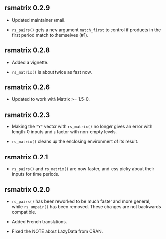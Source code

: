 ## rsmatrix 0.2.9

- Updated maintainer email.

- `rs_pairs()` gets a new argument `match_first` to control if products in the
first period match to themselves (#1).

## rsmatrix 0.2.8

- Added a vignette.

- `rs_matrix()` is about twice as fast now.

## rsmatrix 0.2.6

- Updated to work with Matrix >= 1.5-0.

## rsmatrix 0.2.3

- Making the `"Y"` vector with `rs_matrix()` no longer gives an error with
length-0 inputs and a factor with non-empty levels.

- `rs_matrix()` cleans up the enclosing environment of its result.

## rsmatrix 0.2.1

- `rs_pairs()` and `rs_matrix()` are now faster, and less picky about their
inputs for time periods.

## rsmatrix 0.2.0

- `rs_pairs()` has been reworked to be much faster and more general,
while `rs_unpair()` has been removed. These changes are not backwards compatible.

- Added French translations.

- Fixed the NOTE about LazyData from CRAN.
